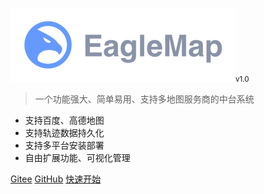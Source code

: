 ![logo](_media/logo.png)<small>v1.0</small>

> 一个功能强大、简单易用、支持多地图服务商的中台系统

- 支持百度、高德地图
- 支持轨迹数据持久化
- 支持多平台安装部署
- 自由扩展功能、可视化管理

[Gitee](https://gitee.com/itcastopen/EagleMap)
[GitHub](https://github.com/itcastopen/EagleMap)
[快速开始](/zh-cn/)